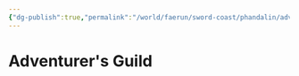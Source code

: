 ```yaml
---
{"dg-publish":true,"permalink":"/world/faerun/sword-coast/phandalin/adventurer-s-guild/"}
---
```



# Adventurer's Guild